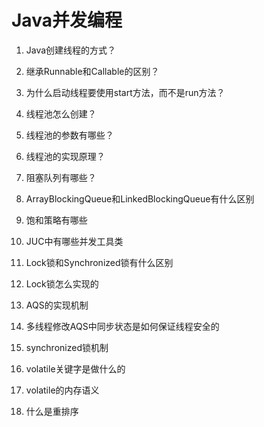 #  Java并发编程

1. Java创建线程的方式？

2. 继承Runnable和Callable的区别？

3. 为什么启动线程要使用start方法，而不是run方法？

4. 线程池怎么创建？

5. 线程池的参数有哪些？

6. 线程池的实现原理？

7. 阻塞队列有哪些？

8. ArrayBlockingQueue和LinkedBlockingQueue有什么区别

9. 饱和策略有哪些

10. JUC中有哪些并发工具类

11. Lock锁和Synchronized锁有什么区别

12. Lock锁怎么实现的

13. AQS的实现机制

14. 多线程修改AQS中同步状态是如何保证线程安全的

15. synchronized锁机制

16. volatile关键字是做什么的

17. volatile的内存语义

18. 什么是重排序